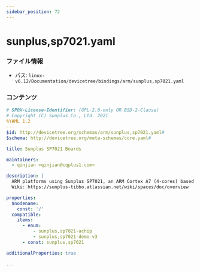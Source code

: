 ```yaml
---
sidebar_position: 72
---
```

# sunplus,sp7021.yaml

### ファイル情報

- パス: `linux-v6.12/Documentation/devicetree/bindings/arm/sunplus,sp7021.yaml`

### コンテンツ

```yaml
# SPDX-License-Identifier: (GPL-2.0-only OR BSD-2-Clause)
# Copyright (C) Sunplus Co., Ltd. 2021
%YAML 1.2
---
$id: http://devicetree.org/schemas/arm/sunplus,sp7021.yaml#
$schema: http://devicetree.org/meta-schemas/core.yaml#

title: Sunplus SP7021 Boards

maintainers:
  - qinjian <qinjian@cqplus1.com>

description: |
  ARM platforms using Sunplus SP7021, an ARM Cortex A7 (4-cores) based SoC.
  Wiki: https://sunplus-tibbo.atlassian.net/wiki/spaces/doc/overview

properties:
  $nodename:
    const: '/'
  compatible:
    items:
      - enum:
          - sunplus,sp7021-achip
          - sunplus,sp7021-demo-v3
      - const: sunplus,sp7021

additionalProperties: true

...

```
